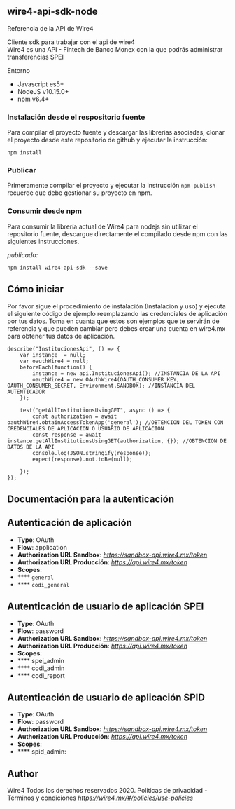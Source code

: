 ## wire4-api-sdk-node

Referencia de la API de Wire4  

Cliente sdk para trabajar con el api de wire4<br>Wire4 es una API - Fintech de Banco Monex con la que podrás administrar transferencias SPEI

Entorno
* Javascript es5+
* NodeJS v10.15.0+
* npm v6.4+


### Instalación desde el respositorio fuente

Para compilar el proyecto fuente y descargar las librerias asociadas, clonar el proyecto desde este repositorio de github y ejecutar la instrucción:
```
npm install

```

### Publicar

Primeramente compilar el proyecto y ejecutar la instrucción ```npm publish``` recuerde que debe gestionar su proyecto en npm.

### Consumir desde npm

Para consumir la librería actual de Wire4 para nodejs sin utilizar el repositorio fuente, descargue directamente el compilado desde npm con las siguientes instrucciones.

_publicado:_

```
npm install wire4-api-sdk --save
```

## Cómo iniciar

Por favor sigue el procedimiento de instalación (Instalacion y uso) y ejecuta el siguiente código de ejemplo reemplazando las credenciales de aplicación por tus datos. Toma en cuanta que estos son ejemplos que te servirán de referencia y que pueden cambiar pero debes crear una cuenta en wire4.mx para obtener tus datos de aplicación.

```
describe("InstitucionesApi", () => {
    var instance  = null;
    var oauthWire4 = null;
    beforeEach(function() {
        instance = new api.InstitucionesApi(); //INSTANCIA DE LA API
        oauthWire4 = new OAuthWire4(OAUTH_CONSUMER_KEY, OAUTH_CONSUMER_SECRET, Environment.SANDBOX); //INSTANCIA DEL AUTENTICADOR
    });

    test("getAllInstitutionsUsingGET", async () => {
        const authorization = await oauthWire4.obtainAccessTokenApp('general'); //OBTENCION DEL TOKEN CON CREDENCIALES DE APLICACION O USUARIO DE APLICACION
        const response = await instance.getAllInstitutionsUsingGET(authorization, {}); //OBTENCION DE DATOS DE LA API
        console.log(JSON.stringify(response));
        expect(response).not.toBe(null);

    });
});
```
## Documentación para la autenticación


## Autenticación de aplicación

- **Type**: OAuth
- **Flow**: application
- **Authorization URL Sandbox**: *https://sandbox-api.wire4.mx/token*
- **Authorization URL Producción**: *https://api.wire4.mx/token*
- **Scopes**:
- **** `general`
- **** `codi_general`

## Autenticación de usuario de aplicación SPEI

- **Type**: OAuth
- **Flow**: password
- **Authorization URL Sandbox**: *https://sandbox-api.wire4.mx/token*
- **Authorization URL Producción**: *https://api.wire4.mx/token*
- **Scopes**:
- **** spei_admin
- **** codi_admin
- **** codi_report

## Autenticación de usuario de aplicación SPID

- **Type**: OAuth
- **Flow**: password
- **Authorization URL Sandbox**: *https://sandbox-api.wire4.mx/token*
- **Authorization URL Producción**: *https://api.wire4.mx/token*
- **Scopes**:
- **** spid_admin:


## Author

Wire4 Todos los derechos reservados 2020. Politicas de privacidad - Términos y condiciones  *https://wire4.mx/#/policies/use-policies*
